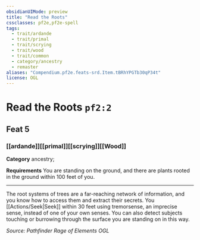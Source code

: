 ```yaml
---
obsidianUIMode: preview
title: "Read the Roots"
cssclasses: pf2e,pf2e-spell
tags:
  - trait/ardande
  - trait/primal
  - trait/scrying
  - trait/wood
  - trait/common
  - category/ancestry
  - remaster
aliases: "Compendium.pf2e.feats-srd.Item.tBRhYPGTb30qP34t"
license: OGL
---
```

# Read the Roots `pf2:2`
## Feat 5
### [[ardande]][[primal]][[scrying]][[Wood]]

**Category** ancestry; 




**Requirements** You are standing on the ground, and there are plants rooted in the ground within 100 feet of you.

* * *

The root systems of trees are a far-reaching network of information, and you know how to access them and extract their secrets. You [[Actions/Seek|Seek]] within 30 feet using tremorsense, an imprecise sense, instead of one of your own senses. You can also detect subjects touching or burrowing through the surface you are standing on in this way.

*Source: Pathfinder Rage of Elements*
*OGL*
